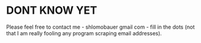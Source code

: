 # DONT KNOW YET

Please feel free to contact me - shlomobauer gmail com - fill in the dots (not that I am really fooling any program scraping email addresses).
